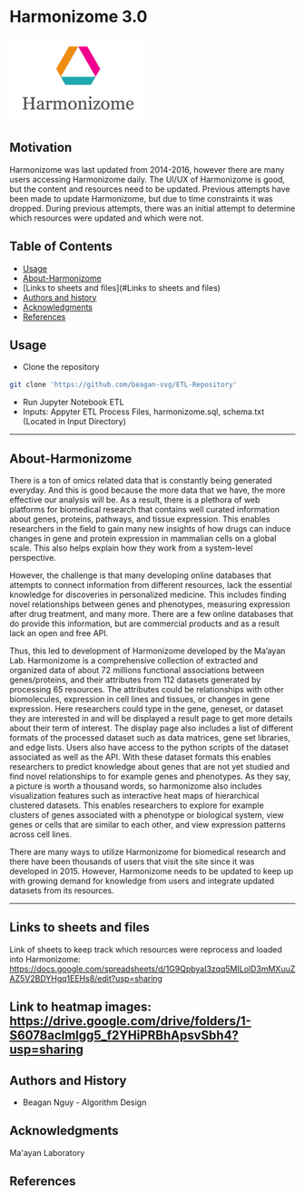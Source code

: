 Harmonizome 3.0
=================================================

![cover](Image/harmonizome.png)

## Motivation
Harmonizome was last updated from 2014-2016, however there are many users accessing Harmonizome daily. The UI/UX of Harmonizome is good, but the content and resources need to be updated. Previous attempts have been made to update Harmonizome, but due to time constraints it was dropped. During previous attempts, there was an initial attempt to determine which resources were updated and which were not. 


Table of Contents 
-----------------
* [Usage](#usage)
* [About-Harmonizome](#About-Harmonizome)
* [Links to sheets and files](#Links to sheets and files)
* [Authors and history](#authors-and-history)
* [Acknowledgments](#acknowledgments)
* [References](#references)

## Usage
- Clone the repository
```bash
git clone 'https://github.com/beagan-svg/ETL-Repository'
```
- Run Jupyter Notebook ETL
- Inputs: Appyter ETL Process Files, harmonizome.sql, schema.txt (Located in Input Directory)
------------------------------------------------------------------


## About-Harmonizome
There is a ton of omics related data that is constantly being generated everyday. And this is good because the more data that we have, the more effective our analysis will be. As a result, there is a plethora of web platforms for biomedical research that contains well curated information about genes, proteins, pathways, and tissue expression. This enables researchers in the field to gain many new insights of how drugs can induce changes in gene and protein expression in mammalian cells on a global scale. This also helps explain how they work from a system-level perspective. 

However, the challenge is that many developing online databases that attempts to connect information from different resources, lack the essential knowledge for discoveries in personalized medicine. This includes finding novel relationships between genes and phenotypes, measuring expression after drug treatment, and many more. There are a few online databases that do provide this information, but are commercial products and as a result lack an open and free API.  

Thus, this led to development of Harmonizome developed by the Ma’ayan Lab. Harmonizome is a comprehensive collection of extracted and organized data of about 72 millions functional associations between genes/proteins, and their attributes from 112 datasets generated by processing 65 resources. The attributes could be relationships with other biomolecules, expression in cell lines and tissues, or changes in gene expression. Here researchers could type in the gene, geneset, or dataset they are interested in and will be displayed a result page to get more details about their term of interest. The display page also includes a list of different formats of the processed dataset such as data matrices, gene set libraries, and edge lists. Users also have access to the python scripts of the dataset associated as well as the API. With these dataset formats this enables researchers to predict knowledge about genes that are not yet studied and find novel relationships to for example genes and phenotypes. As they say, a picture is worth a thousand words, so harmonizome also includes visualization features such as interactive heat maps of hierarchical clustered datasets. This enables researchers to explore for example clusters of genes associated with a phenotype or biological system, view genes or cells that are similar to each other, and view expression patterns across cell lines.  

There are many ways to utilize Harmonizome for biomedical research and there have been thousands of users that visit the site since it was developed in 2015. However, Harmonizome needs to be updated to keep up with growing demand for knowledge from users and integrate updated datasets from its resources. 

------------------------------------------------------------------

## Links to sheets and files
Link of sheets to keep track which resources were reprocess and loaded into Harmonizome: https://docs.google.com/spreadsheets/d/1G9QpbyaI3zqq5MILolD3mMXuuZAZ5V2BDYHgq1EEHs8/edit?usp=sharing

Link to heatmap images:
https://drive.google.com/drive/folders/1-S6078acImlgg5_f2YHiPRBhApsvSbh4?usp=sharing
------------------------------------------------------------------

## Authors and History

* Beagan Nguy - Algorithm Design

## Acknowledgments

Ma'ayan Laboratory
 
## References





